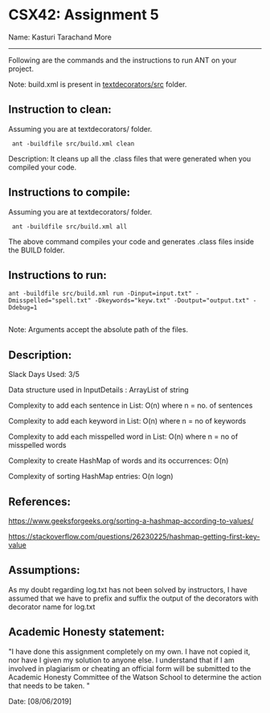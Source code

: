 # CSX42: Assignment 5

Name:  Kasturi Tarachand More

-----------------------------------------------------------------------

Following are the commands and the instructions to run ANT on your project.


Note: build.xml is present in [textdecorators/src](./textdecorators/src/) folder.

## Instruction to clean:

Assuming you are at textdecorators/ folder.

```commandline
 ant -buildfile src/build.xml clean
```

Description: It cleans up all the .class files that were generated when you
compiled your code.

## Instructions to compile:

Assuming you are at textdecorators/ folder.

```commandline
 ant -buildfile src/build.xml all 
```
The above command compiles your code and generates .class files inside the BUILD folder.

## Instructions to run:

```commandline
ant -buildfile src/build.xml run -Dinput=input.txt" -Dmisspelled="spell.txt" -Dkeywords="keyw.txt" -Doutput="output.txt" -Ddebug=1


```
Note: Arguments accept the absolute path of the files.


## Description:

Slack Days Used: 3/5

Data structure used in InputDetails : ArrayList of string

Complexity to add each sentence in List: O(n) where n = no. of sentences

Complexity to add each keyword in List: O(n) where n = no of keywords

Complexity to add each misspelled word in List: O(n) where n = no of misspelled words

Complexity to create HashMap of words and its occurrences: O(n)

Complexity of sorting HashMap entries: O(n logn)


## References:

https://www.geeksforgeeks.org/sorting-a-hashmap-according-to-values/

https://stackoverflow.com/questions/26230225/hashmap-getting-first-key-value

## Assumptions:

As my doubt regarding log.txt has not been solved by instructors,
I have assumed that we have to prefix and suffix the output of the decorators with decorator name for log.txt

## Academic Honesty statement:

"I have done this assignment completely on my own. I have not copied
it, nor have I given my solution to anyone else. I understand that if
I am involved in plagiarism or cheating an official form will be
submitted to the Academic Honesty Committee of the Watson School to
determine the action that needs to be taken. "

Date: [08/06/2019]
